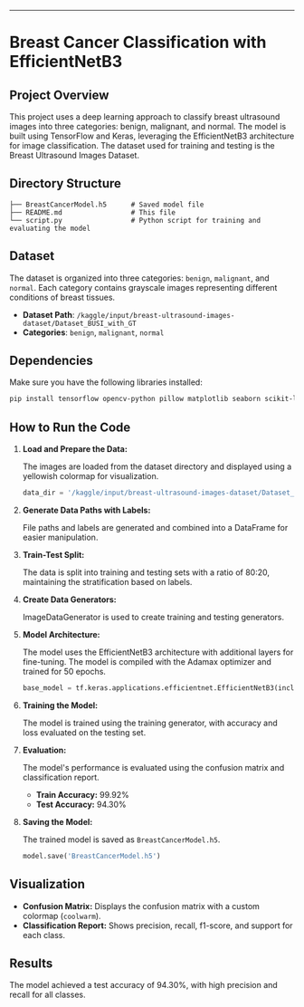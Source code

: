 
---

# Breast Cancer Classification with EfficientNetB3

## Project Overview

This project uses a deep learning approach to classify breast ultrasound images into three categories: benign, malignant, and normal. The model is built using TensorFlow and Keras, leveraging the EfficientNetB3 architecture for image classification. The dataset used for training and testing is the Breast Ultrasound Images Dataset.

## Directory Structure

```plaintext
├── BreastCancerModel.h5      # Saved model file
├── README.md                 # This file
└── script.py                 # Python script for training and evaluating the model
```

## Dataset

The dataset is organized into three categories: `benign`, `malignant`, and `normal`. Each category contains grayscale images representing different conditions of breast tissues.

- **Dataset Path**: `/kaggle/input/breast-ultrasound-images-dataset/Dataset_BUSI_with_GT`
- **Categories**: `benign`, `malignant`, `normal`

## Dependencies

Make sure you have the following libraries installed:

```bash
pip install tensorflow opencv-python pillow matplotlib seaborn scikit-learn
```

## How to Run the Code

1. **Load and Prepare the Data:**

   The images are loaded from the dataset directory and displayed using a yellowish colormap for visualization.

   ```python
   data_dir = '/kaggle/input/breast-ultrasound-images-dataset/Dataset_BUSI_with_GT'
   ```

2. **Generate Data Paths with Labels:**

   File paths and labels are generated and combined into a DataFrame for easier manipulation.

3. **Train-Test Split:**

   The data is split into training and testing sets with a ratio of 80:20, maintaining the stratification based on labels.

4. **Create Data Generators:**

   ImageDataGenerator is used to create training and testing generators.

5. **Model Architecture:**

   The model uses the EfficientNetB3 architecture with additional layers for fine-tuning. The model is compiled with the Adamax optimizer and trained for 50 epochs.

   ```python
   base_model = tf.keras.applications.efficientnet.EfficientNetB3(include_top= False, weights= "imagenet", input_shape= img_shape, pooling= 'max')
   ```

6. **Training the Model:**

   The model is trained using the training generator, with accuracy and loss evaluated on the testing set.

7. **Evaluation:**

   The model's performance is evaluated using the confusion matrix and classification report.

   - **Train Accuracy:** 99.92%
   - **Test Accuracy:** 94.30%

8. **Saving the Model:**

   The trained model is saved as `BreastCancerModel.h5`.

   ```python
   model.save('BreastCancerModel.h5')
   ```

## Visualization

- **Confusion Matrix:** Displays the confusion matrix with a custom colormap (`coolwarm`).
- **Classification Report:** Shows precision, recall, f1-score, and support for each class.

## Results

The model achieved a test accuracy of 94.30%, with high precision and recall for all classes.
